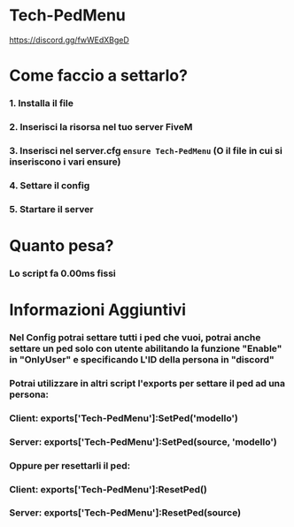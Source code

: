 # Tech-PedMenu

https://discord.gg/fwWEdXBgeD


# Come faccio a settarlo?
### 1. Installa il file
### 2. Inserisci la risorsa nel tuo server FiveM
### 3. Inserisci nel server.cfg `ensure Tech-PedMenu` (O il file in cui si inseriscono i vari ensure)
### 4. Settare il config
### 5. Startare il server


# Quanto pesa?
### Lo script fa 0.00ms fissi

# Informazioni Aggiuntivi
### Nel Config potrai settare tutti i ped che vuoi, potrai anche settare un ped solo con utente abilitando la funzione "Enable" in "OnlyUser" e specificando L'ID della persona in "discord"

### Potrai utilizzare in altri script l'exports per settare il ped ad una persona:

### Client: exports['Tech-PedMenu']:SetPed('modello')

### Server: exports['Tech-PedMenu']:SetPed(source, 'modello')


### Oppure per resettarli il ped:

### Client: exports['Tech-PedMenu']:ResetPed()


### Server: exports['Tech-PedMenu']:ResetPed(source)

